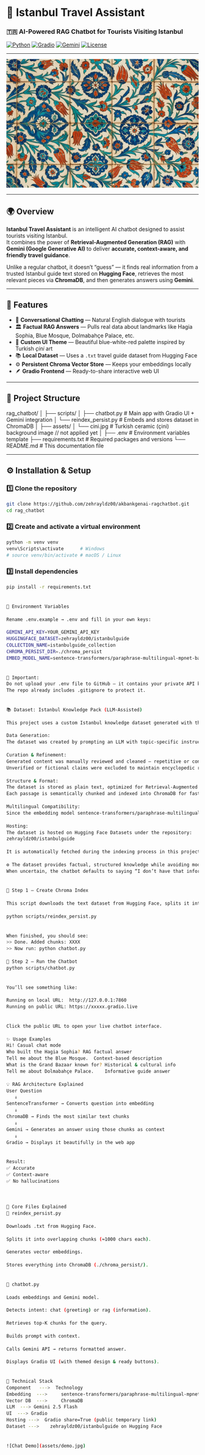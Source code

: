 ﻿# 🧭 Istanbul Travel Assistant
### 🇹🇷 AI-Powered RAG Chatbot for Tourists Visiting Istanbul  

[![Python](https://img.shields.io/badge/Python-3.10+-blue.svg)]()
[![Gradio](https://img.shields.io/badge/UI-Gradio%204.x-green.svg)]()
[![Gemini](https://img.shields.io/badge/LLM-Gemini%202.5-orange.svg)]()
[![License](https://img.shields.io/badge/License-MIT-yellow.svg)]()

---

![Header](assets/cini.jpg)

---

## 🌍 Overview

**Istanbul Travel Assistant** is an intelligent AI chatbot designed to assist tourists visiting Istanbul.  
It combines the power of **Retrieval-Augmented Generation (RAG)** with **Gemini (Google Generative AI)** to deliver **accurate, context-aware, and friendly travel guidance**.  

Unlike a regular chatbot, it doesn’t “guess” — it finds real information from a trusted Istanbul guide text stored on **Hugging Face**, retrieves the most relevant pieces via **ChromaDB**, and then generates answers using **Gemini**.

---

## 🧠 Features

- 💬 **Conversational Chatting** — Natural English dialogue with tourists  
- 🏛 **Factual RAG Answers** — Pulls real data about landmarks like Hagia Sophia, Blue Mosque, Dolmabahçe Palace, etc.  
- 🌈 **Custom UI Theme** — Beautiful blue-white-red palette inspired by Turkish *çini* art  
- 📚 **Local Dataset** — Uses a `.txt` travel guide dataset from Hugging Face  
- ⚙️ **Persistent Chroma Vector Store** — Keeps your embeddings locally  
- 🪶 **Gradio Frontend** — Ready-to-share interactive web UI  

---

## 🧩 Project Structure
rag_chatbot/
│
├── scripts/
│ ├── chatbot.py # Main app with Gradio UI + Gemini integration
│ └── reindex_persist.py # Embeds and stores dataset in ChromaDB
│
├── assets/
│ └── cini.jpg # Turkish ceramic (çini) background image // not applied yet
│
├── .env # Environment variables template
├── requirements.txt # Required packages and versions
└── README.md # This documentation file


---

## ⚙️ Installation & Setup

### 1️⃣ Clone the repository
```bash
git clone https://github.com/zehrayldz00/akbankgenai-ragchatbot.git
cd rag_chatbot

```

### 2️⃣ Create and activate a virtual environment
```bash
python -m venv venv
venv\Scripts\activate      # Windows
# source venv/bin/activate # macOS / Linux

```

### 3️⃣ Install dependencies
```bash
pip install -r requirements.txt


🔐 Environment Variables

Rename .env.example → .env and fill in your own keys:

GEMINI_API_KEY=YOUR_GEMINI_API_KEY
HUGGINGFACE_DATASET=zehrayldz00/istanbulguide
COLLECTION_NAME=istanbulguide_collection
CHROMA_PERSIST_DIR=./chroma_persist
EMBED_MODEL_NAME=sentence-transformers/paraphrase-multilingual-mpnet-base-v2


🧩 Important:
Do not upload your .env file to GitHub — it contains your private API key.
The repo already includes .gitignore to protect it.


📚 Dataset: Istanbul Knowledge Pack (LLM-Assisted)

This project uses a custom Istanbul knowledge dataset generated with the help of a Large Language Model (LLM) to provide rich, accurate, and diverse contextual information about Istanbul.

Data Generation:
The dataset was created by prompting an LLM with topic-specific instructions to produce high-quality content about Istanbul’s history, architecture, culture, local tips, and travel logistics (e.g., transportation, visiting hours, ticket information, nearby attractions).

Curation & Refinement:
Generated content was manually reviewed and cleaned — repetitive or conflicting information was removed, text was normalized for consistent formatting, and factual accuracy was prioritized.
Unverified or fictional claims were excluded to maintain encyclopedic reliability.

Structure & Format:
The dataset is stored as plain text, optimized for Retrieval-Augmented Generation (RAG) workflows.
Each passage is semantically chunked and indexed into ChromaDB for fast retrieval.

Multilingual Compatibility:
Since the embedding model sentence-transformers/paraphrase-multilingual-mpnet-base-v2 is multilingual, the system can effectively handle both English and Turkish user queries.

Hosting:
The dataset is hosted on Hugging Face Datasets under the repository:
zehrayldz00/istanbulguide

It is automatically fetched during the indexing process in this project.

⚙️ The dataset provides factual, structured knowledge while avoiding model hallucination.
When uncertain, the chatbot defaults to saying “I don’t have that information in the guide,” ensuring safety and reliability.


🧮 Step 1 — Create Chroma Index

This script downloads the text dataset from Hugging Face, splits it into small chunks, and stores their embeddings locally.

python scripts/reindex_persist.py


When finished, you should see:
>> Done. Added chunks: XXXX
>> Now run: python chatbot.py

💬 Step 2 — Run the Chatbot
python scripts/chatbot.py


You’ll see something like:

Running on local URL:  http://127.0.0.1:7860
Running on public URL: https://xxxxx.gradio.live


Click the public URL to open your live chatbot interface.

✨ Usage Examples
Hi!	Casual chat mode
Who built the Hagia Sophia?	RAG factual answer
Tell me about the Blue Mosque.	Context-based description
What is the Grand Bazaar known for?	Historical & cultural info
Tell me about Dolmabahçe Palace.	Informative guide answer

💡 RAG Architecture Explained
User Question
   ↓
SentenceTransformer → Converts question into embedding
   ↓
ChromaDB → Finds the most similar text chunks
   ↓
Gemini → Generates an answer using those chunks as context
   ↓
Gradio → Displays it beautifully in the web app


Result:
✅ Accurate
✅ Context-aware
✅ No hallucinations



📘 Core Files Explained
🔹 reindex_persist.py

Downloads .txt from Hugging Face.

Splits it into overlapping chunks (≈1000 chars each).

Generates vector embeddings.

Stores everything into ChromaDB (./chroma_persist/).


🔹 chatbot.py

Loads embeddings and Gemini model.

Detects intent: chat (greeting) or rag (information).

Retrieves top-K chunks for the query.

Builds prompt with context.

Calls Gemini API → returns formatted answer.

Displays Gradio UI (with themed design & ready buttons).


🧱 Technical Stack
Component	--->  Technology
Embedding  ---> 	sentence-transformers/paraphrase-multilingual-mpnet-base-v2
Vector DB  ---> 	ChromaDB
LLM	 ---> Gemini 2.5 Flash
UI	---> Gradio
Hosting	--->  Gradio share=True (public temporary link)
Dataset ---> 	zehrayldz00/istanbulguide on Hugging Face


![Chat Demo](assets/demo.jpg)






